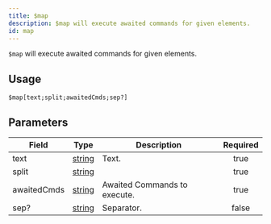 ```yaml
---
title: $map
description: $map will execute awaited commands for given elements.
id: map
---
```


`$map` will execute awaited commands for given elements.

## Usage

```aoi
$map[text;split;awaitedCmds;sep?]
```

## Parameters

| Field       | Type                                                                                              | Description                  | Required |
| ----------- | ------------------------------------------------------------------------------------------------- | ---------------------------- | :------: |
| text        | [string](https://developer.mozilla.org/en-US/docs/Web/JavaScript/Reference/Global_Objects/String) | Text.                        |   true   |
| split       | [string](https://developer.mozilla.org/en-US/docs/Web/JavaScript/Reference/Global_Objects/String) |                              |   true   |
| awaitedCmds | [string](https://developer.mozilla.org/en-US/docs/Web/JavaScript/Reference/Global_Objects/String) | Awaited Commands to execute. |   true   |
| sep?        | [string](https://developer.mozilla.org/en-US/docs/Web/JavaScript/Reference/Global_Objects/String) | Separator.                   |  false   |
